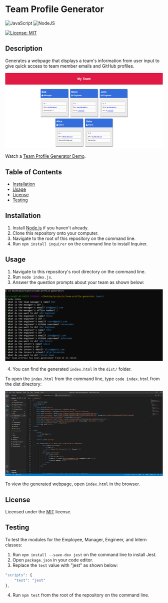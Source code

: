 # Team Profile Generator
![JavaScript](https://img.shields.io/badge/javascript-%23323330.svg?style=for-the-badge&logo=javascript&logoColor=%23F7DF1E)
![NodeJS](https://img.shields.io/badge/node.js-6DA55F?style=for-the-badge&logo=node.js&logoColor=white)

[![License: MIT](https://img.shields.io/badge/License-MIT-yellow.svg)](https://choosealicense.com/licenses/mit/)

## Description
Generates a webpage that displays a team's information from user input to give quick access to team member emails and GitHub profiles.

![Team Profile Generator Screenshot](assets/images/team-profile-webpage-sc.PNG)

Watch a [Team Profile Generator Demo](https://drive.google.com/file/d/1XjmB_SZPRwFqfwd1ZZil-pxzO3VGqvpc/view?usp=sharing).

## Table of Contents
* [Installation](#installation)
* [Usage](#usage)
* [License](#license)
* [Testing](#testing)

## Installation
1. Install [Node.js](https://nodejs.org/en/) if you haven't already.
2. Clone this repository onto your computer.
3. Navigate to the root of this repository on the command line.
4. Run `npm install inquirer` on the command line to install Inquirer.

## Usage
1. Navigate to this repository's root directory on the command line.
2. Run `node index.js`.
3. Answer the question prompts about your team as shown below:

![Example of user input](assets/images/team-profile-sc.PNG)

4. You can find the generated `index.html` in the `dist/` folder.

To open the `index.html` from the command line, type `code index.html` from the dist directory:

![index.html opened in VSCode](assets/images/team-profile-html-sc.PNG)

To view the generated webpage, open `index.html` in the browser.

## License
Licensed under the [MIT](https://choosealicense.com/licenses/mit/) license.

## Testing
To test the modules for the Employee, Manager, Engineer, and Intern classes:

1. Run `npm install --save-dev jest` on the command line to install Jest.
2. Open `package.json` in your code editor.
3. Replace the `test` value with "jest" as shown below:
```javascript
"scripts": {
    "test": "jest"
},
```
4. Run `npm test` from the root of the repository on the command line.